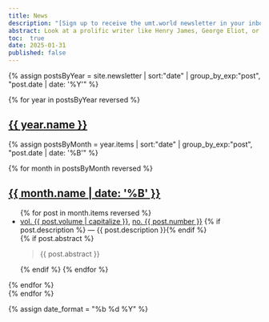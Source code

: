 ```yaml
---
title: News
description: "[Sign up to receive the umt.world newsletter in your inbox.](https://umtworld.substack.com)"
abstract: Look at a prolific writer like Henry James, George Eliot, or Thomas Mann, and you will find that oftentimes their unpublished writing is as large as their published corpus. Much of the concept of umt.world as a unique literary form relates to notions of (self-)publishing. Additionally---all of my writing, for better or for worse, is part of my oeuvre. The newsletter, then, collects snippets from my Diary, from my camera, from the websites that I post reviews and other writings. It also represents a direct link between me and you.
toc:  true
date: 2025-01-31
published: false
---
```


{% assign postsByYear = site.newsletter | sort:"date" | group_by_exp:"post", "post.date | date: '%Y'" %}

{% for year in postsByYear reversed %}
<section id="{{ year.name }}" class="level1">
  <h1 class="heading" id="{{ year.name }}">
  <a href="#{{ year.name }}">{{ year.name }}</a>
  </h1>

{% assign postsByMonth = year.items | sort:"date" | group_by_exp:"post", "post.date | date: '%B'" %}

{% for month in postsByMonth reversed %}
<section id="{{ year.name }}-{{ month.name | date: '%m' }}" class="level2">
  <h2 class="heading" id="{{ year.name }}-{{ month.name | date: '%m' }}">
  <a href="{{ post.url }}">{{ month.name | date: '%B' }}</a> </h2>

  <ul>
{% for post in month.items reversed %}
  <li id="{{ year.name }}-{{ month.name | date: '%m' }}-{{ post.date | date: '%d' }}">
  <a href="/{{ post.collection }}">vol. {{ post.volume | capitalize }}</a>, <a href="{{ post.year.name }}#no-{{ post.number }}">no. {{ post.number }}</a> {% if post.description %} &mdash; <span class="post-description">{{ post.description }}</span>{% endif %}
</li>
{% if post.abstract %}<aside class="abstract"><blockquote>{{ post.abstract }}</blockquote></aside>{% endif %}
{% endfor %}
  </ul>
</section>
{% endfor %}
</section>
{% endfor %}


{% assign date_format = "%b %d %Y" %}
